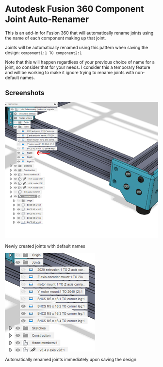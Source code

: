 # Autodesk Fusion 360 Component Joint Auto-Renamer

This is an add-in for Fusion 360 that will automatically rename joints using the name of each component making up that joint.

Joints will be automatically renamed using this pattern when saving the design: `component1:1 TO component2:1`

Note that this will happen regardless of your previous choice of name for a joint, so consider that for your needs. I consider this a temporary feature and will be working to make it ignore trying to rename joints with non-default names.

## Screenshots
![Joints with default names](screenshots/before-save.png)

Newly created joints with default names

![Renamed joints](screenshots/after-save.png)

Automatically renamed joints immediately upon saving the design
